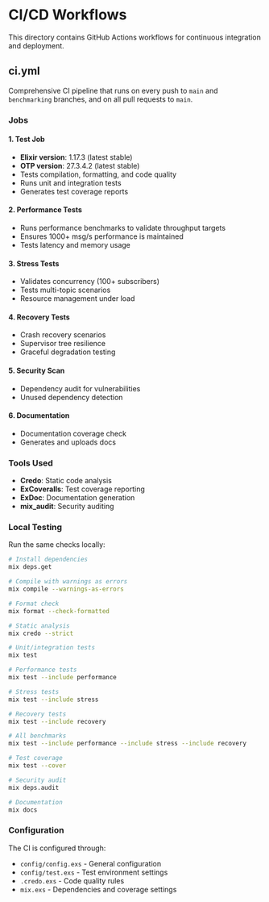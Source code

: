 # CI/CD Workflows

This directory contains GitHub Actions workflows for continuous integration and deployment.

## ci.yml

Comprehensive CI pipeline that runs on every push to `main` and `benchmarking` branches, and on all pull requests to `main`.

### Jobs

#### 1. Test Job
- **Elixir version**: 1.17.3 (latest stable)
- **OTP version**: 27.3.4.2 (latest stable)
- Tests compilation, formatting, and code quality
- Runs unit and integration tests
- Generates test coverage reports

#### 2. Performance Tests
- Runs performance benchmarks to validate throughput targets
- Ensures 1000+ msg/s performance is maintained
- Tests latency and memory usage

#### 3. Stress Tests
- Validates concurrency (100+ subscribers)
- Tests multi-topic scenarios
- Resource management under load

#### 4. Recovery Tests
- Crash recovery scenarios
- Supervisor tree resilience
- Graceful degradation testing

#### 5. Security Scan
- Dependency audit for vulnerabilities
- Unused dependency detection

#### 6. Documentation
- Documentation coverage check
- Generates and uploads docs

### Tools Used
- **Credo**: Static code analysis
- **ExCoveralls**: Test coverage reporting
- **ExDoc**: Documentation generation
- **mix_audit**: Security auditing

### Local Testing

Run the same checks locally:

```bash
# Install dependencies
mix deps.get

# Compile with warnings as errors
mix compile --warnings-as-errors

# Format check
mix format --check-formatted

# Static analysis
mix credo --strict

# Unit/integration tests
mix test

# Performance tests
mix test --include performance

# Stress tests  
mix test --include stress

# Recovery tests
mix test --include recovery

# All benchmarks
mix test --include performance --include stress --include recovery

# Test coverage
mix test --cover

# Security audit
mix deps.audit

# Documentation
mix docs
```

### Configuration

The CI is configured through:
- `config/config.exs` - General configuration
- `config/test.exs` - Test environment settings
- `.credo.exs` - Code quality rules
- `mix.exs` - Dependencies and coverage settings